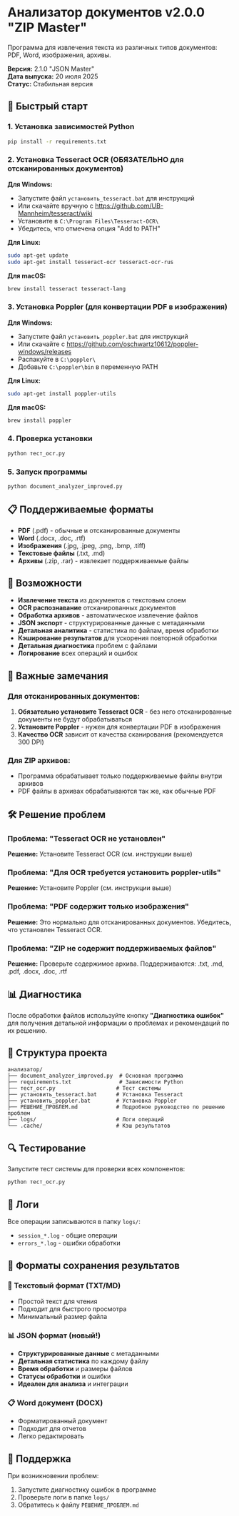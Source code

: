 # Анализатор документов v2.0.0 "ZIP Master"

Программа для извлечения текста из различных типов документов: PDF, Word, изображения, архивы.

**Версия:** 2.1.0 "JSON Master"  
**Дата выпуска:** 20 июля 2025  
**Статус:** Стабильная версия

## 🚀 Быстрый старт

### 1. Установка зависимостей Python
```bash
pip install -r requirements.txt
```

### 2. Установка Tesseract OCR (ОБЯЗАТЕЛЬНО для отсканированных документов)

**Для Windows:**
- Запустите файл `установить_tesseract.bat` для инструкций
- Или скачайте вручную с https://github.com/UB-Mannheim/tesseract/wiki
- Установите в `C:\Program Files\Tesseract-OCR\`
- Убедитесь, что отмечена опция "Add to PATH"

**Для Linux:**
```bash
sudo apt-get update
sudo apt-get install tesseract-ocr tesseract-ocr-rus
```

**Для macOS:**
```bash
brew install tesseract tesseract-lang
```

### 3. Установка Poppler (для конвертации PDF в изображения)

**Для Windows:**
- Запустите файл `установить_poppler.bat` для инструкций
- Или скачайте с https://github.com/oschwartz10612/poppler-windows/releases
- Распакуйте в `C:\poppler\`
- Добавьте `C:\poppler\bin` в переменную PATH

**Для Linux:**
```bash
sudo apt-get install poppler-utils
```

**Для macOS:**
```bash
brew install poppler
```

### 4. Проверка установки
```bash
python тест_ocr.py
```

### 5. Запуск программы
```bash
python document_analyzer_improved.py
```

## 📋 Поддерживаемые форматы

- **PDF** (.pdf) - обычные и отсканированные документы
- **Word** (.docx, .doc, .rtf)
- **Изображения** (.jpg, .jpeg, .png, .bmp, .tiff)
- **Текстовые файлы** (.txt, .md)
- **Архивы** (.zip, .rar) - извлекает поддерживаемые файлы

## 🔧 Возможности

- **Извлечение текста** из документов с текстовым слоем
- **OCR распознавание** отсканированных документов
- **Обработка архивов** - автоматическое извлечение файлов
- **JSON экспорт** - структурированные данные с метаданными
- **Детальная аналитика** - статистика по файлам, время обработки
- **Кэширование результатов** для ускорения повторной обработки
- **Детальная диагностика** проблем с файлами
- **Логирование** всех операций и ошибок

## 🚨 Важные замечания

### Для отсканированных документов:
1. **Обязательно установите Tesseract OCR** - без него отсканированные документы не будут обрабатываться
2. **Установите Poppler** - нужен для конвертации PDF в изображения
3. **Качество OCR** зависит от качества сканирования (рекомендуется 300 DPI)

### Для ZIP архивов:
- Программа обрабатывает только поддерживаемые файлы внутри архивов
- PDF файлы в архивах обрабатываются так же, как обычные PDF

## 🛠️ Решение проблем

### Проблема: "Tesseract OCR не установлен"
**Решение:** Установите Tesseract OCR (см. инструкции выше)

### Проблема: "Для OCR требуется установить poppler-utils"
**Решение:** Установите Poppler (см. инструкции выше)

### Проблема: "PDF содержит только изображения"
**Решение:** Это нормально для отсканированных документов. Убедитесь, что установлен Tesseract OCR.

### Проблема: "ZIP не содержит поддерживаемых файлов"
**Решение:** Проверьте содержимое архива. Поддерживаются: .txt, .md, .pdf, .docx, .doc, .rtf

## 📊 Диагностика

После обработки файлов используйте кнопку **"Диагностика ошибок"** для получения детальной информации о проблемах и рекомендаций по их решению.

## 📁 Структура проекта

```
анализатор/
├── document_analyzer_improved.py  # Основная программа
├── requirements.txt               # Зависимости Python
├── тест_ocr.py                   # Тест системы
├── установить_tesseract.bat      # Установка Tesseract
├── установить_poppler.bat        # Установка Poppler
├── РЕШЕНИЕ_ПРОБЛЕМ.md            # Подробное руководство по решению проблем
├── logs/                         # Логи операций
└── .cache/                       # Кэш результатов
```

## 🔍 Тестирование

Запустите тест системы для проверки всех компонентов:
```bash
python тест_ocr.py
```

## 📝 Логи

Все операции записываются в папку `logs/`:
- `session_*.log` - общие операции
- `errors_*.log` - ошибки обработки

## 💾 Форматы сохранения результатов

### 📄 Текстовый формат (TXT/MD)
- Простой текст для чтения
- Подходит для быстрого просмотра
- Минимальный размер файла

### 📊 JSON формат (новый!)
- **Структурированные данные** с метаданными
- **Детальная статистика** по каждому файлу
- **Время обработки** и размеры файлов
- **Статусы обработки** и ошибки
- **Идеален для анализа** и интеграции

### 📋 Word документ (DOCX)
- Форматированный документ
- Подходит для отчетов
- Легко редактировать

## 🤝 Поддержка

При возникновении проблем:
1. Запустите диагностику ошибок в программе
2. Проверьте логи в папке `logs/`
3. Обратитесь к файлу `РЕШЕНИЕ_ПРОБЛЕМ.md` 
